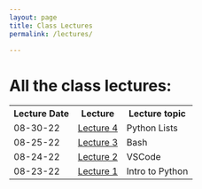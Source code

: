 ```yaml
---
layout: page
title: Class Lectures
permalink: /lectures/

---
```


# All the class lectures: 

<table>
    <tr>
     <th>Lecture Date</th> 
     <th>Lecture</th>
     <th>Lecture topic</th>
    </tr>
    <tr>
        <td>08-30-22</td>
        <td>
             <a href="{{site.baseurl}}/lecture/python_lists">Lecture 4</a>
        </td>
        <td>Python Lists</td>
    </tr>
    <tr>
        <td>08-25-22</td>
        <td>
             <a href="{{site.baseurl}}/lecture/bashlecture">Lecture 3</a>
        </td>
        <td>Bash</td>
    </tr>
    <tr>
        <td>08-24-22</td>
        <td><a href="{{site.baseurl}}/lecture/vscodelecture">Lecture 2</a>
        </td>
        <td>VSCode
        </td>
    </tr>
    <tr>
        <td>08-23-22</td>
        <td><a href="{{site.baseurl}}/lecture/pythonintrolecture">Lecture 1</a>
        </td>
        <td>Intro to Python</td>
    </tr>
</table>
